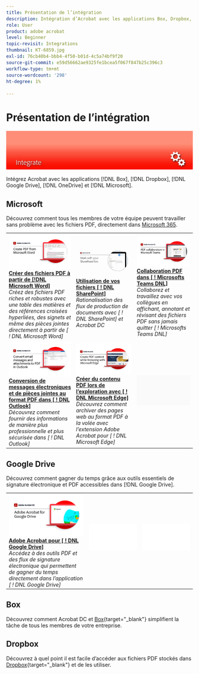 ```yaml
---
title: Présentation de l’intégration
description: Intégration d’Acrobat avec les applications Box, Dropbox, Google Drive, OneDrive et Microsoft
role: User
product: adobe acrobat
level: Beginner
topic-revisit: Integrations
thumbnail: KT-6859.jpg
exl-id: 76cb40b4-bbb4-4f50-b01d-4c5a74bf9f20
source-git-commit: e59d56662ae9325fe1bcea5f067f847b25c396c3
workflow-type: tm+mt
source-wordcount: '298'
ht-degree: 1%

---
```


# Présentation de l’intégration

![Image d’intégration Acrobat](../assets/Hero-Integrate.png)

Intégrez Acrobat avec les applications [!DNL Box], [!DNL Dropbox], [!DNL Google Drive], [!DNL OneDrive] et [!DNL Microsoft].

## Microsoft 

Découvrez comment tous les membres de votre équipe peuvent travailler sans problème avec les fichiers PDF, directement dans [Microsoft 365](https://www.adobe.com/documentcloud/integrations/microsoft-office-365.html).

<table style="table-layout:fixed">
<tr>
  <td>
    <a href="createfromword.md">
      <img alt="Création de fichiers PDF à partir de Microsoft Word" src="../assets/CreateWord.png" />
    </a>
    <div>
    <a href="createfromword.md"><strong>Créer des fichiers PDF à partir de [!DNL Microsoft Word]</strong></a>
    </div>
    <em>Créez des fichiers PDF riches et robustes avec une table des matières et des références croisées hyperliées, des signets et même des pièces jointes directement à partir de [ ! DNL Microsoft Word]</em>
    <br>
  </td>
  <td>
    <a href="acrobatandsp.md">
      <img alt="Utilisation de vos fichiers [ ! DNL SharePoint]" src="../assets/SharePoint.png" />
    </a>
    <div>
    <a href="acrobatandsp.md"><strong>Utilisation de vos fichiers [ ! DNL SharePoint]</strong></a>
    </div>
    <em>Rationalisation des flux de production de documents avec [ ! DNL SharePoint] et Acrobat DC</em>
    <br>
  </td>  
  <td>
    <a href="acrobatandteams.md">
      <img alt="Collaboration PDF dans [ ! Microsofts Teams DNL]" src="../assets/MicrosoftTeams.png" />
    </a>
    <div>
    <a href="acrobatandteams.md"><strong>Collaboration PDF dans [ ! Microsofts Teams DNL]</strong></a>
    </div>
    <em>Collaborez et travaillez avec vos collègues en affichant, annotant et révisant des fichiers PDF sans jamais quitter [ ! Microsofts Teams DNL]</em>
    <br>
  </td>
</tr>
<tr>
  <td>
    <a href="outlook.md">
      <img alt="Conversion de messages électroniques et de pièces jointes au format PDF dans Outlook" src="../assets/Outlook.jpg" />
    </a>
    <div>
    <a href="outlook.md"><strong>Conversion de messages électroniques et de pièces jointes au format PDF dans [ ! DNL Outlook]</strong></a>
    </div>
    <em>Découvrez comment fournir des informations de manière plus professionnelle et plus sécurisée dans [ ! DNL Outlook]</em>
    <br>
  </td>
  <td>
    <a href="edge.md">
      <img alt="Créer du contenu PDF lors de l’exploration avec [ ! DNL Microsoft Edge]" src="../assets/Edge_1280.png" />
    </a>
    <div>
    <a href="edge.md"><strong>Créer du contenu PDF lors de l’exploration avec [ ! DNL Microsoft Edge]</strong></a>
    </div>
    <em>Découvrez comment archiver des pages web au format PDF à la volée avec l’extension Adobe Acrobat pour [ ! DNL Microsoft Edge]</em>
    <br>
  </td>
  <td>
   <img alt="Espacement" src="../assets/Grayspacer.png" />
    <div>
    <br>
  </td>
</tr>
</table>

## Google Drive

Découvrez comment gagner du temps grâce aux outils essentiels de signature électronique et PDF accessibles dans [!DNL Google Drive].

<table style="table-layout:fixed">
<tr>
  <td>
    <a href="acrobatandgoogle.md">
      <img alt="Adobe Acrobat pour Google Drive" src="../assets/acrobatgoogle.jpg" />
    </a>
    <div>
    <a href="acrobatandgoogle.md"><strong>Adobe Acrobat pour [ ! DNL Google Drive]</strong></a>
    </div>
    <em>Accédez à des outils PDF et des flux de signature électronique qui permettent de gagner du temps directement dans l’application [ ! DNL Google Drive]</em>
    <br>
  </td>
  <td>
   <img alt="Espacement" src="../assets/Whitespacer.png" />
    <div>
    <br>
  </td>
  <td>
   <img alt="Espacement" src="../assets/Whitespacer.png" />
    <div>
    <br>
  </td>
</tr>
</table>

## Box

Découvrez comment Acrobat DC et [Box](https://www.adobe.com/documentcloud/integrations/box.html){target=&quot;_blank&quot;} simplifient la tâche de tous les membres de votre entreprise.

## Dropbox

Découvrez à quel point il est facile d’accéder aux fichiers PDF stockés dans [Dropbox](https://www.adobe.com/documentcloud/integrations/dropbox.html){target=&quot;_blank&quot;} et de les utiliser.
